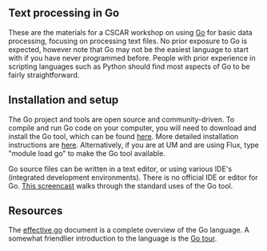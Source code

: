Text processing in Go
---------------------

These are the materials for a CSCAR workshop on using
[Go](http://golang.org) for basic data processing, focusing on
processing text files.  No prior exposure to Go is expected, however
note that Go may not be the easiest language to start with if you have
never programmed before.  People with prior experience in scripting
languages such as Python should find most aspects of Go to be fairly
straightforward.

## Installation and setup

The Go project and tools are open source and community-driven.  To
compile and run Go code on your computer, you will need to download
and install the Go tool, which can be found
[here](https://golang.org/dl).  More detailed installation
instructions are [here](https://golang.org/doc/install).
Alternatively, if you are at UM and are using Flux, type "module load
go" to make the Go tool available.

Go source files can be written in a text editor, or using various
IDE's (integrated development environments).  There is no official IDE
or editor for Go.  [This
screencast](https://www.youtube.com/watch?v=XCsL89YtqCs) walks through
the standard uses of the Go tool.

## Resources

The [effective go](https://golang.org/doc/effective_go.html) document
is a complete overview of the Go language.  A somewhat friendlier
introduction to the language is the [Go
tour](https://tour.golang.org/welcome/1).
